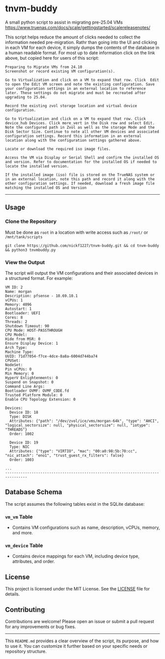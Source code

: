# tnvm-buddy
A small python script to assist in migrating pre-25.04 VMs
https://www.truenas.com/docs/scale/gettingstarted/scalereleasenotes/

This script helps reduce the amount of clicks needed to collect the information needed pre-migration. Rathr than going into the UI and clicking in each VM for each device, it simply dumps the contents of the database in a human readable format.
For most up to date information click on the link above, but copied here for users of this script:

```
Preparing to Migrate VMs from 24.10
Screenshot or record existing VM configuration(s).

Go to Virtualization and click on a VM to expand that row. Click  Edit to open the Edit VM screen and note the existing configuration. Save your configuration settings in an external location to reference later. These settings do not migrate and must be recreated after upgrading to 25.04.

Record the existing zvol storage location and virtual device configuration.

Go to Virtualization and click on a VM to expand that row. Click device_hub Devices. Click more_vert in the Disk row and select Edit. Note the configured path in Zvol as well as the storage Mode and the Disk Sector Size. Continue to note all other VM devices and associated configuration settings. Record this information in an external location along with the configuration settings gathered above.

Locate or download the required iso image files.

Access the VM via Display or Serial Shell and confirm the installed OS and version. Refer to documentation for the installed OS if needed to locate the installed version.

If the installed image (iso) file is stored on the TrueNAS system or in an external location, note this path and record it along with the other configuration settings. If needed, download a fresh image file matching the installed OS and Version
```


---

## Usage

### Clone the Repository

Must be done as `root` in a location with write access such as `/root/` or `/mnt/tank/scripts`

```git clone https://github.com/nickf1227/tnvm-buddy.git && cd tnvm-buddy && python3 tnvmbuddy.py```


### View the Output

The script will output the VM configurations and their associated devices in a structured format. For example:

```
VM ID: 2
Name: morgan
Description: pfsense - 10.69.10.1
vCPUs: 1
Memory: 4096
Autostart: 1
Bootloader: UEFI
Cores: 8
Threads: 2
Shutdown Timeout: 90
CPU Mode: HOST-PASSTHROUGH
CPU Model: 
Hide from MSR: 0
Ensure Display Device: 1
Arch Type: 
Machine Type: 
UUID: 71d77054-f7ce-4dce-8a8a-6004d744ba74
CPUSet: 
NodeSet: 
Pin vCPUs: 0
Min Memory: 0
HyperV Enlightenments: 0
Suspend on Snapshot: 0
Command Line Args: 
Bootloader OVMF: OVMF_CODE.fd
Trusted Platform Module: 0
Enable CPU Topology Extension: 0

Devices:
  Device ID: 18
  Type: DISK
  Attributes: {"path": "/dev/zvol/ice/vms/morgan-64k", "type": "AHCI", "logical_sectorsize": null, "physical_sectorsize": null, "iotype": "THREADS"}
  Order: 1002

  Device ID: 19
  Type: NIC
  Attributes: {"type": "VIRTIO", "mac": "00:a0:98:5b:70:cc", "nic_attach": "eno1", "trust_guest_rx_filters": false}
  Order: 1003

...
--------------------------------------------------------------------------------
```

## Database Schema

The script assumes the following tables exist in the SQLite database:

### `vm_vm` Table
- Contains VM configurations such as name, description, vCPUs, memory, and more.

### `vm_device` Table
- Contains device mappings for each VM, including device type, attributes, and order.

## License

This project is licensed under the MIT License. See the [LICENSE](LICENSE) file for details.

## Contributing

Contributions are welcome! Please open an issue or submit a pull request for any improvements or bug fixes.

---

This `README.md` provides a clear overview of the script, its purpose, and how to use it. You can customize it further based on your specific needs or repository structure.
